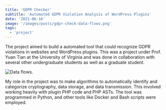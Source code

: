```yaml
---
title: 'GDPR Checker'
subtitle: 'Automated GDPR Violation Analysis of WordPress Plugins'
date: '2021-06-16'
image: '/images/posts/gdpr-check-data-flows.png'
tags:
  - 'project'
---
```


The project aimed to build a automated tool that could recognize GDPR violations
in websites and WordPress plugins. This was a project under Prof. Yuan Tian at
the University of Virginia and was done in collaboration with several other
undergraduate students as well as a graduate student.

![Data flows.](/images/posts/gdpr-check-data-flows.png)

My role in the project was to make algorithms to automatically identify and
categorize cryptography, data storage, and data transmission. This involved
working heavily with plugin PHP code and PHP ASTs. The tool was programmed in
Python, and other tools like Docker and Bash scripts were employed.

